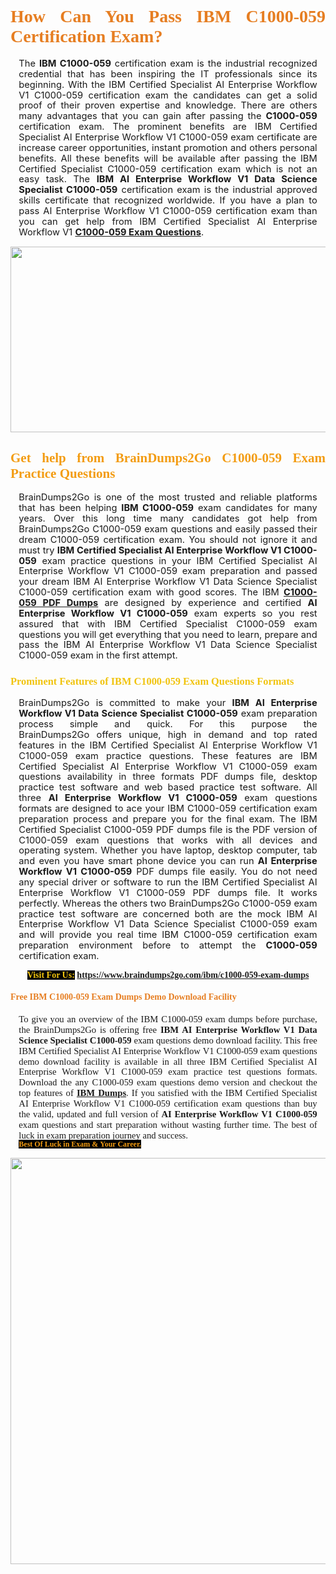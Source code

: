 <h1 style="text-align: justify;"><span style="font-family:Georgia,serif;"><span style="color:#e67e22;"><strong>How Can You Pass IBM C1000-059 Certification Exam?</strong></span></span></h1>

<p style="text-align:justify; margin:0in 10pt"><span style="font-size:11pt"><span style="line-height:115%"><span sans-serif="" style="font-family:Calibri,">The <strong>IBM C1000-059</strong> certification exam is the industrial recognized credential that has been inspiring the IT professionals since its beginning. With the IBM Certified Specialist AI Enterprise Workflow V1 C1000-059 certification exam the candidates can get a solid proof of their proven expertise and knowledge. There are others many advantages that you can gain after passing the <strong> C1000-059</strong> certification exam. The prominent benefits are IBM Certified Specialist AI Enterprise Workflow V1 C1000-059 exam certificate are increase career opportunities, instant promotion and others personal benefits. All these benefits will be available after passing the IBM Certified Specialist C1000-059 certification exam which is not an easy task. The <strong>IBM AI Enterprise Workflow V1 Data Science Specialist C1000-059</strong> certification exam is the industrial approved skills certificate that recognized worldwide. If you have a plan to pass AI Enterprise Workflow V1 C1000-059 certification exam than you can get help from IBM Certified Specialist AI Enterprise Workflow V1 <strong><a href="https://www.braindumps2go.com/ibm/c1000-059-exam-dumps">C1000-059 Exam Questions</a></strong>.</span></span></span></p>

<p style="text-align: center;"><a href="https://www.braindumps2go.com/ibm/c1000-059-exam-dumps"><img alt="" src="https://i.imgur.com/Oa51Xhq.jpeg" style="width: 750px; height: 297px;" /><span style="display: none;"> </span></a></p>

<h2 style="text-align: justify;"><span style="font-family:Georgia,serif;"><span style="color:#f39c12;"><strong>Get help from BrainDumps2Go C1000-059 Exam Practice Questions</strong></span></span></h2>

<p style="text-align:justify; margin:0in 10pt"><span style="font-size:11pt"><span style="line-height:115%"><span sans-serif="" style="font-family:Calibri,">BrainDumps2Go is one of the most trusted and reliable platforms that has been helping <strong>IBM C1000-059</strong> exam candidates for many years. Over this long time many candidates got help from BrainDumps2Go C1000-059 exam questions and easily passed their dream C1000-059 certification exam. You should not ignore it and must try <strong>IBM Certified Specialist AI Enterprise Workflow V1 C1000-059</strong> exam practice questions in your IBM Certified Specialist AI Enterprise Workflow V1 C1000-059 exam preparation and passed your dream IBM AI Enterprise Workflow V1 Data Science Specialist C1000-059 certification exam with good scores. The IBM <strong><a href="https://www.braindumps2go.com/ibm/c1000-059-exam-dumps">C1000-059 PDF Dumps</a></strong> are designed by experience and certified <strong>AI Enterprise Workflow V1 C1000-059</strong> exam experts so you rest assured that with IBM Certified Specialist C1000-059 exam questions you will get everything that you need to learn, prepare and pass the IBM AI Enterprise Workflow V1 Data Science Specialist C1000-059 exam in the first attempt. </span></span></span></p>

<h3 style="text-align: justify;"><span style="font-family:Georgia,serif;"><span style="color:#f1c40f;"><strong>Prominent Features of IBM C1000-059 Exam Questions Formats</strong></span></span></h3>

<p style="text-align:justify; margin:0in 10pt"><span style="font-size:11pt"><span style="line-height:115%"><span sans-serif="" style="font-family:Calibri,">BrainDumps2Go is committed to make your <strong>IBM AI Enterprise Workflow V1 Data Science Specialist C1000-059</strong> exam preparation process simple and quick. For this purpose the BrainDumps2Go offers unique, high in demand and top rated features in the IBM Certified Specialist AI Enterprise Workflow V1 C1000-059 exam practice questions. These features are IBM Certified Specialist AI Enterprise Workflow V1 C1000-059 exam questions availability in three formats PDF dumps file, desktop practice test software and web based practice test software. All three <strong>AI Enterprise Workflow V1 C1000-059</strong> exam questions formats are designed to ace your IBM C1000-059 certification exam preparation process and prepare you for the final exam. The IBM Certified Specialist C1000-059 PDF dumps file is the PDF version of C1000-059 exam questions that works with all devices and operating system. Whether you have laptop, desktop computer, tab and even you have smart phone device you can run <strong>AI Enterprise Workflow V1 C1000-059</strong> PDF dumps file easily. You do not need any special driver or software to run the IBM Certified Specialist AI Enterprise Workflow V1 C1000-059 PDF dumps file. It works perfectly. Whereas the others two BrainDumps2Go C1000-059 exam practice test software are concerned both are the mock IBM AI Enterprise Workflow V1 Data Science Specialist C1000-059 exam and will provide you real time IBM C1000-059 certification exam preparation environment before to attempt the <strong> C1000-059</strong> certification exam.</span></span></span></p>

<p style="text-align: center;"><span style="font-family:Georgia,serif;"><strong><span style="color:#f1c40f;"><span style="background-color:#000000;">Visit For Us:</span></span> <a href="https://www.braindumps2go.com/ibm/c1000-059-exam-dumps">https://www.braindumps2go.com/ibm/c1000-059-exam-dumps</a></strong></span></p>

<h4 style="text-align: justify;"><span style="font-family:Georgia,serif;"><span style="color:#e67e22;"><strong>Free IBM C1000-059 Exam Dumps Demo Download Facility</strong></span></span></h4>

<p style="text-align:justify; margin:0in 10pt"><span style="font-size:11pt"><span style="line-height:115%"><span sans-serif="" style="font-family:Calibri,"><span style="font-family:Georgia,serif;">To give you an overview of the IBM C1000-059 exam dumps before purchase, the BrainDumps2Go is offering free <strong>IBM AI Enterprise Workflow V1 Data Science Specialist C1000-059</strong> exam questions demo download facility. This free IBM Certified Specialist AI Enterprise Workflow V1 C1000-059 exam questions demo download facility is available in all three IBM Certified Specialist AI Enterprise Workflow V1 C1000-059 exam practice test questions formats. Download the any C1000-059 exam questions demo version and checkout the top features of <strong><a href="https://www.braindumps2go.com/ibm-exam-dumps">IBM Dumps</a></strong>. If you satisfied with the IBM Certified Specialist AI Enterprise Workflow V1 C1000-059 certification exam questions than buy the valid, updated and full version of <strong>AI Enterprise Workflow V1 C1000-059</strong> exam questions and start preparation without wasting further time. The best of luck in exam preparation journey and success.</span></span></span></span></p>

<p style="text-align:justify; margin:0in 10pt"><strong><span style="font-size:12px;"><span style="color:#f39c12;"><span style="font-family:Georgia,serif;"><strong><span style="line-height:115%"><span style="background-color:#000000;">Best Of Luck in Exam & Your Career.</span></span></strong></span></span></span></strong></p>

<p style="text-align: center;"><strong><a href="https://www.braindumps2go.com/ibm/c1000-059-exam-dumps"><img alt="" src="https://i.imgur.com/71HcEHp.jpeg" style="width: 600px; height: 650px;" /></a></strong></p>
